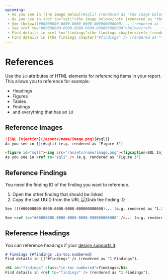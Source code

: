 ```yaml
---
upcoming:
 - As you see in [the image below](#sqli) (rendered as "the image below")
 - As you see in <ref to="sqli">the image below</ref> (rendered as "the image below")
 - See [below](#00000000-0000-0000-0000-000000000000)... (rendered as "below")
 - See <ref to="#00000000-0000-0000-0000-000000000000">below</ref>... (rendered as "below")
 - Find details in <ref to="findings">the findings chapter</ref> (rendered as "the findings chapter").
 - Find details in [the findings chapter]"#findings" /> (rendered as "the findings chapter").
---
```


# References
Use the `id`-attributes of HTML elements for referencing items in your report.
This allows you to reference for example:

* Headings
* Figures
* Tables
* Findings
* and everything that has an `id`

## Reference Images
```md title="Markdown"
![SQL Injection](/assets/name/image.png){#sqli}
As you see in [](#sqli) (e.g. rendered as "Figure 3")
```

```html title="HTML"
<figure id="sqli"><img src="/assets/name/image.png"><figcaption>SQL Injection</figcaption></figure>
As you see in <ref to="sqli" /> (e.g. rendered as "Figure 3")
```

## Reference Findings
You need the finding ID of the finding you want to reference.

 1. Open the other finding that should be linked
 2. Copy the last UUID from the URL ![Grab the finding ID](/images/finding_id.png)

```md title="Markdown"
See [](#00000000-0000-0000-0000-000000000000)... (e.g. rendered as "1.3 SQL injection")
```

```html title="HTML"
See <ref to="#00000000-0000-0000-0000-000000000000" />... (e.g. rendered as "1.3 SQL injection")
```

## Reference Headings
You can reference headings if your [design supports it](/designer/headings-and-table-of-contents/#referencing-sections-in-text-outside-of-toc).


```md title="Markdown"
# Findings {#findings .in-toc.numbered}
Find details in []"#findings" /> (rendered as "1 Findings").
```

```html title="HTML"
<h1 id="findings" class="in-toc numbered">Findings</h1>
Find details in <ref to="findings" /> (rendered as "1 Findings").
```